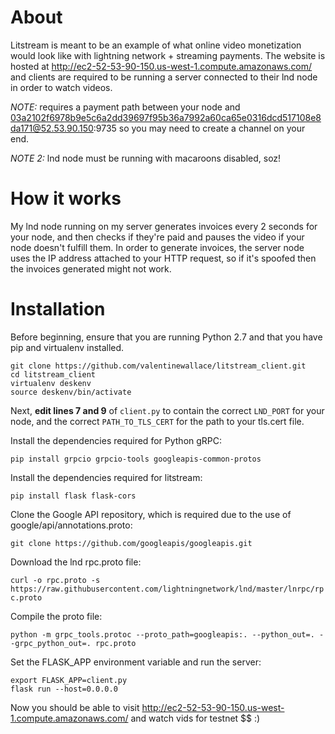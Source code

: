 # About

Litstream is meant to be an example of what online video monetization would look like with lightning network + streaming payments. The website is hosted at 
http://ec2-52-53-90-150.us-west-1.compute.amazonaws.com/ and clients are required to be running a server connected to their lnd node in order to watch videos.

*NOTE:* requires a payment path between your node and 03a2102f6978b9e5c6a2dd39697f95b36a7992a60ca65e0316dcd517108e8da171@52.53.90.150:9735 so you may need to create a channel on your end.

*NOTE 2:* lnd node must be running with macaroons disabled, soz! 

# How it works

My lnd node running on my server generates invoices every 2 seconds for your node, and then checks if they're paid and pauses the video if your node doesn't fulfill them. In order to generate invoices, the server node uses the IP address attached to your HTTP request, so if it's spoofed then the invoices generated might not work. 

# Installation
Before beginning, ensure that you are running Python 2.7 and that you have pip and virtualenv installed.

```
git clone https://github.com/valentinewallace/litstream_client.git 
cd litstream_client
virtualenv deskenv
source deskenv/bin/activate
```

Next, **edit lines 7 and 9** of `client.py` to contain the correct `LND_PORT` for your node, and the correct `PATH_TO_TLS_CERT` for the path to your tls.cert file. 

Install the dependencies required for Python gRPC:

`pip install grpcio grpcio-tools googleapis-common-protos`

Install the dependencies required for litstream:

`pip install flask flask-cors`

Clone the Google API repository, which is required due to the use of google/api/annotations.proto:

`git clone https://github.com/googleapis/googleapis.git`

Download the lnd rpc.proto file:

`curl -o rpc.proto -s https://raw.githubusercontent.com/lightningnetwork/lnd/master/lnrpc/rpc.proto`

Compile the proto file:

`python -m grpc_tools.protoc --proto_path=googleapis:. --python_out=. --grpc_python_out=. rpc.proto`

Set the FLASK_APP environment variable and run the server:

```
export FLASK_APP=client.py
flask run --host=0.0.0.0
```

Now you should be able to visit http://ec2-52-53-90-150.us-west-1.compute.amazonaws.com/ and watch vids for testnet $$ :)
